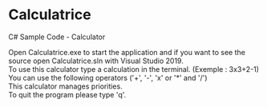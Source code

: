 # Calculatrice
C# Sample Code - Calculator
  
Open Calculatrice.exe to start the application and if you want to see the source open Calculatrice.sln with Visual Studio 2019.  
To use this calculator type a calculation in the terminal. (Exemple : 3x3+2-1)  
You can use the following operators ('+', '-', 'x' or '*' and '/')  
This calculator manages priorities.  
To quit the program please type 'q'.
